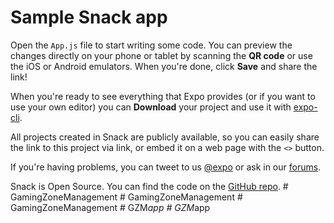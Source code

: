 # Sample Snack app

Open the `App.js` file to start writing some code. You can preview the changes directly on your phone or tablet by scanning the **QR code** or use the iOS or Android emulators. When you're done, click **Save** and share the link!

When you're ready to see everything that Expo provides (or if you want to use your own editor) you can **Download** your project and use it with [expo-cli](https://docs.expo.io/get-started/installation).

All projects created in Snack are publicly available, so you can easily share the link to this project via link, or embed it on a web page with the `<>` button.

If you're having problems, you can tweet to us [@expo](https://twitter.com/expo) or ask in our [forums](https://forums.expo.io/c/snack).

Snack is Open Source. You can find the code on the [GitHub repo](https://github.com/expo/snack).
#   G a m i n g Z o n e M a n a g e m e n t  
 #   G a m i n g Z o n e M a n a g e m e n t  
 #   G a m i n g Z o n e M a n a g e m e n t  
 #   G Z M _ a p p  
 #   G Z M _ a p p  
 